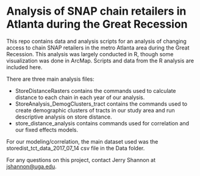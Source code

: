 # Analysis of SNAP chain retailers in Atlanta during the Great Recession

This repo contains data and analysis scripts for an analysis of changing access to chain SNAP retailers in the metro Atlanta area during the Great Recession. This analysis was largely conducted in R, though some visualization was done in ArcMap. Scripts and data from the R analysis are included here. 

There are three main analysis files:
* StoreDistanceRasters contains the commands used to calculate distance to each chain in each year of our analysis.
* StoreAnalysis_DemogClusters_tract contains the commands used to create demographic clusters of tracts in our study area and run descriptive analysis on store distance.
* store_distance_analysis contains commands used for correlation and our fixed effects models.

For our modeling/correlation, the main dataset used was the storedist_tct_data_2017_07_14 csv file in the Data folder.

For any questions on this project, contact Jerry Shannon at jshannon@uga.edu.